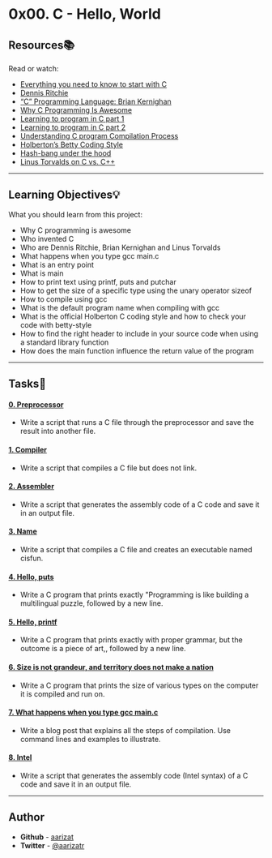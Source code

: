 # 0x00. C - Hello, World

## Resources:books:
Read or watch:
* [Everything you need to know to start with C](https://intranet.hbtn.io/rltoken/JgP0ALD8CNZM19FLZQetMQ)
* [Dennis Ritchie](https://intranet.hbtn.io/rltoken/vY9KI1Ai38BUuydEfadtaA)
* [“C” Programming Language: Brian Kernighan](https://intranet.hbtn.io/rltoken/f5nVwIVoNRrnddbX-5h5rw)
* [Why C Programming Is Awesome](https://intranet.hbtn.io/rltoken/J7yAaPGVuPoJI4iP1DuIPw)
* [Learning to program in C part 1](https://intranet.hbtn.io/rltoken/AicyjqLinWdA9qxKsXBKjg)
* [Learning to program in C part 2](https://intranet.hbtn.io/rltoken/1qtDStnOrOjrVseFa3jngA)
* [Understanding C program Compilation Process](https://intranet.hbtn.io/rltoken/qM-SOqtf8ZnGxVtVWchAfg)
* [Holberton’s Betty Coding Style](https://intranet.hbtn.io/rltoken/8c-wkUvvmuA_d5s4ktmnEw)
* [Hash-bang under the hood](https://intranet.hbtn.io/rltoken/7oODGrfLgAJJzoCbfBap3Q)
* [Linus Torvalds on C vs. C++](https://intranet.hbtn.io/rltoken/8rYFkn82I0QlSygvC0u2Jw)

---
## Learning Objectives:bulb:
What you should learn from this project:

* Why C programming is awesome 
* Who invented C
* Who are Dennis Ritchie, Brian Kernighan and Linus Torvalds
* What happens when you type gcc main.c
* What is an entry point
* What is main
* How to print text using printf, puts and putchar
* How to get the size of a specific type using the unary operator sizeof
* How to compile using gcc
* What is the default program name when compiling with gcc
* What is the official Holberton C coding style and how to check your code with betty-style
* How to find the right header to include in your source code when using a standard library function
* How does the main function influence the return value of the program

---

## Tasks:pencil:

#### [0. Preprocessor](./0-preprocessor)
* Write a script that runs a C file through the preprocessor and save the result into another file.


#### [1. Compiler](./1-compiler)
* Write a script that compiles a C file but does not link.


#### [2. Assembler](./2-assembler)
* Write a script that generates the assembly code of a C code and save it in an output file.


#### [3. Name](./3-name)
* Write a script that compiles a C file and creates an executable named cisfun.


#### [4. Hello, puts](./4-puts.c)
* Write a C program that prints exactly "Programming is like building a multilingual puzzle, followed by a new line.


#### [5. Hello, printf](./5-printf.c)
* Write a C program that prints exactly with proper grammar, but the outcome is a piece of art,, followed by a new line.


#### [6. Size is not grandeur, and territory does not make a nation](./6-size.c)
* Write a C program that prints the size of various types on the computer it is compiled and run on.


#### [7. What happens when you type gcc main.c](./100-intel)
* Write a blog post that explains all the steps of compilation. Use command lines and examples to illustrate.


#### [8. Intel](./101-quote.c)
* Write a script that generates the assembly code (Intel syntax) of a C code and save it in an output file.


---

## Author
* **Github** - [aarizat](https://github.com/aarizat)
* **Twitter** - [@aarizatr](https://twitter.com/aarizatr)
